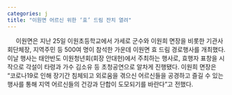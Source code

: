 ```yaml
---
categories: j
title: "이원면 어르신 위한 ‘효’ 드림 잔치 열려"
---
```

&nbsp;&nbsp;&nbsp;&nbsp; 이원면은 지난 25일 이원초등학교에서 가세로 군수와 이원희 면장을 비롯한 기관사회단체장, 지역주민 등 500여 명이 참석한 가운데 이원면 효 드림 경로행사를 개최했다. 이날 행사는 태안반도 이원청년회(회장 안대헌)에서 주최하는 행사로, 효행자 표창을 시작으로 각설이 타령과 가수 김소유 등 초청공연으로 알차게 진행됐다. 이원희 면장은 “코로나19로 인해 장기간 침체되고 외로움을 겪으신 어르신들을 공경하고 즐길 수 있는 행사를 통해 지역 어르신들의 건강과 단합이 도모되기를 바란다”고 전했다.